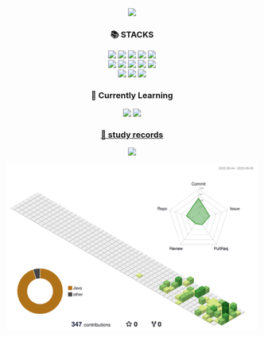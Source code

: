 <div align=center>
  
<img src="https://capsule-render.vercel.app/api?type=transparent&color=dark&height=100&section=header&text=I'm%20sara-nl--nl-&desc=backend%20developer&fontSize=60" />

### 📚 STACKS
<img src="https://img.shields.io/badge/java-734f41?style=for-the-badge&logo=java&logoColor=white">
<img src="https://img.shields.io/badge/python-3776AB?style=for-the-badge&logo=python&logoColor=white">
<img src="https://img.shields.io/badge/html5-E34F26?style=for-the-badge&logo=html5&logoColor=white">
<img src="https://img.shields.io/badge/css-1572B6?style=for-the-badge&logo=css3&logoColor=white">
<img src="https://img.shields.io/badge/javascript-F7DF1E?style=for-the-badge&logo=javascript&logoColor=black">
<br>

<img src="https://img.shields.io/badge/mysql-4479A1?style=for-the-badge&logo=mysql&logoColor=white">
<!-- <img src="https://img.shields.io/badge/mongoDB-47A248?style=for-the-badge&logo=MongoDB&logoColor=white"> -->

<img src="https://img.shields.io/badge/spring-6DB33F?style=for-the-badge&logo=spring&logoColor=white">
<img src="https://img.shields.io/badge/bootstrap-7952B3?style=for-the-badge&logo=bootstrap&logoColor=white">

<img src="https://img.shields.io/badge/amazonaws-232F3E?style=for-the-badge&logo=amazonaws&logoColor=white">
<img src="https://img.shields.io/badge/apache tomcat-F8DC75?style=for-the-badge&logo=apachetomcat&logoColor=black">
<br>

<img src="https://img.shields.io/badge/jsp-382f4d?style=for-the-badge&logo=jsp&logoColor=white">
<img src="https://img.shields.io/badge/maven-3a4270?style=for-the-badge&logo=maven&logoColor=white">
<img src="https://img.shields.io/badge/figma-ffcfeb?style=for-the-badge&logo=figma&logoColor=black">

### 📖 Currently Learning
<img src="https://img.shields.io/badge/react-61DAFB?style=for-the-badge&logo=react&logoColor=black">
<img src="https://img.shields.io/badge/node.js-339933?style=for-the-badge&logo=Node.js&logoColor=white">

### [📓 study records](https://sara461.notion.site/sara461/LeeSara4-dde033d947ca41a1a2f4ba779bd65012)
[<img src="https://img.shields.io/badge/notion-000000?style=for-the-badge&logo=notion&logoColor=white">](https://sara461.notion.site/sara461/LeeSara4-dde033d947ca41a1a2f4ba779bd65012)

</div>

![](./profile-3d-contrib/profile-green-animate.svg) 
